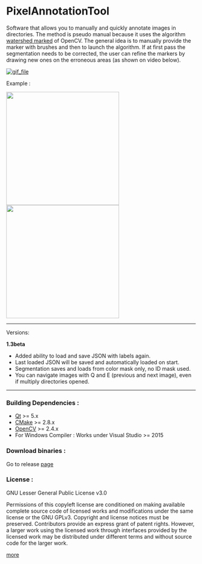 PixelAnnotationTool
============================

Software that allows you to manually and quickly annotate images in directories.
The method is pseudo manual because it uses the algorithm [watershed marked](http://docs.opencv.org/3.1.0/d7/d1b/group__imgproc__misc.html#ga3267243e4d3f95165d55a618c65ac6e1) of OpenCV. The general idea is to manually provide the marker with brushes and then to launch the algorithm. If at first pass the segmentation needs to be corrected, the user can refine the markers by drawing new ones on the erroneous areas (as shown on video below).

[![gif_file](giphy.gif)](https://youtu.be/wxi2dInWDnI)

Example :

<img src="https://raw.githubusercontent.com/abreheret/PixelAnnotationTool/master/images_test/Abbey_Road.jpg" width="300"/> <img src="https://raw.githubusercontent.com/abreheret/PixelAnnotationTool/master/images_test/Abbey_Road_color_mask.png" width="300"/>

----------

Versions:


**1.3beta**

* Added ability to load and save JSON with labels again.
* Last loaded JSON will be saved and automatically loaded on start.
* Segmentation saves and loads from color mask only, no ID mask used.
* You can navigate images with Q and E (previous and next image), even if multiply directories opened.

----------


### Building Dependencies :
* [Qt](https://www.qt.io/download-open-source/)  >= 5.x
* [CMake](https://cmake.org/download/) >= 2.8.x 
* [OpenCV](http://opencv.org/releases.html) >= 2.4.x 
* For Windows Compiler : Works under Visual Studio >= 2015

### Download binaries :
Go to release [page](https://github.com/UndeadBlow/PixelAnnotationTool/releases)

### License :

GNU Lesser General Public License v3.0 

Permissions of this copyleft license are conditioned on making available complete source code of licensed works and modifications under the same license or the GNU GPLv3. Copyright and license notices must be preserved. Contributors provide an express grant of patent rights. However, a larger work using the licensed work through interfaces provided by the licensed work may be distributed under different terms and without source code for the larger work.

[more](https://github.com/abreheret/PixelAnnotationTool/blob/master/LICENSE)
